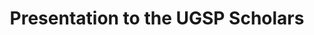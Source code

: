 ---
title: "Presentation to the UGSP Scholars"
project_id: 
conf_date: 2006-12-06
conference_id: ""
presenters:
   - peter_bandettini
summary: "<p>Presentation to the UGSP Scholars</p>"
file: /assets/presentations/T198.ppt
filename: T198.ppt
layout: presentation
---